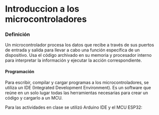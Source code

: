 # Introduccion a los microcontroladores 

### Definición

Un microcontrolador procesa los datos que recibe a través de sus puertos de entrada y salida para llevar a cabo una función específica de un dispositivo. Usa el código archivado en su memoria y procesador interno para interpretar la información y ejecutar la acción correspondiente.

#### Programación

Para escribir, compilar y cargar programas a los microcontroladores, se utiliza un IDE (Integrated Development Environment). Es un software que reúne en un solo lugar todas las herramientas necesarias para crear un código y cargarlo a un MCU.

Para las actividades en clase se utilizó Arduino IDE y el MCU ESP32: